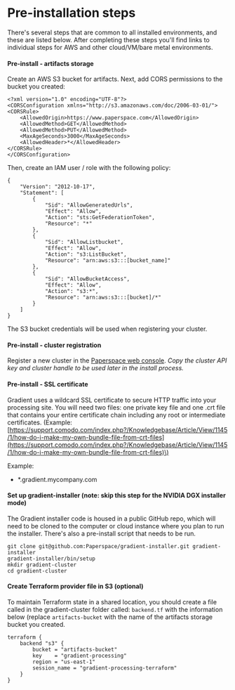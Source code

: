 # Pre-installation steps

There's several steps that are common to all installed environments, and these are listed below. After completing these steps you'll find links to individual steps for AWS and other cloud/VM/bare metal environments. 

#### Pre-install - artifacts storage

Create an AWS S3 bucket for artifacts. Next, add CORS permissions to the bucket you created:

```text
<?xml version="1.0" encoding="UTF-8"?>
<CORSConfiguration xmlns="http://s3.amazonaws.com/doc/2006-03-01/">
<CORSRule>
    <AllowedOrigin>https://www.paperspace.com</AllowedOrigin>
    <AllowedMethod>GET</AllowedMethod>
    <AllowedMethod>PUT</AllowedMethod>
    <MaxAgeSeconds>3000</MaxAgeSeconds>
    <AllowedHeader>*</AllowedHeader>
</CORSRule>
</CORSConfiguration>
```

Then, create an IAM user / role with the following policy:

```text
{
    "Version": "2012-10-17",
    "Statement": [
        {
            "Sid": "AllowGeneratedUrls",
            "Effect": "Allow",
            "Action": "sts:GetFederationToken",
            "Resource": "*"
        },
        {
            "Sid": "AllowListbucket",
            "Effect": "Allow",
            "Action": "s3:ListBucket",
            "Resource": "arn:aws:s3:::[bucket_name]"
        },
        {
            "Sid": "AllowBucketAccess",
            "Effect": "Allow",
            "Action": "s3:*",
            "Resource": "arn:aws:s3:::[bucket]/*"
        }
    ]
}
```

The S3 bucket credentials will be used when registering your cluster.

#### Pre-install - cluster registration

Register a new cluster in the [Paperspace web console](https://www.paperspace.com/console/clusters). _Copy the cluster API key and cluster handle to be used later in the install process._

#### Pre-install - SSL certificate 

Gradient uses a wildcard SSL certificate to secure HTTP traffic into your processing site. You will need two files: one private key file and one .crt file that contains your entire certificate chain including any root or intermediate certificates. \(Example: [https://support.comodo.com/index.php?/Knowledgebase/Article/View/1145/1/how-do-i-make-my-own-bundle-file-from-crt-files](https://support.comodo.com/index.php?/Knowledgebase/Article/View/1145/1/how-do-i-make-my-own-bundle-file-from-crt-files)\)

Example:

* \*.gradient.mycompany.com

#### Set up gradient-installer \(note: skip this step for the NVIDIA DGX installer mode\)

The Gradient installer code is housed in a public GitHub repo, which will need to be cloned to the computer or cloud instance where you plan to run the installer. There's also a pre-install script that needs to be run.

```text
git clone git@github.com:Paperspace/gradient-installer.git gradient-installer
gradient-installer/bin/setup
mkdir gradient-cluster
cd gradient-cluster
```

#### Create Terraform provider file in S3 \(optional\)

To maintain Terraform state in a shared location, you should create a file called in the gradient-cluster folder called: `backend.tf` with the information below \(replace `artifacts-bucket` with the name of the artifacts storage bucket you created.

```text
terraform {
    backend "s3" {
        bucket = "artifacts-bucket"
        key    = "gradient-processing"
        region = "us-east-1"
        session_name = "gradient-processing-terraform"
    }
}
```

